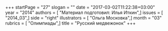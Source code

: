 +++
startPage = "27"
slogan = ""
date = "2017-03-02T11:22:38+03:00"
year = "2014"
authors = [ "Материал подготовил: Илья Иткин",]
issues = [ "2014_03",]
side = "right"
illustrators = [ "Ольга Московка",]
month = "03"
rubrics = [ "Олимпиады",]
title = "Русский медвежонок"
+++

